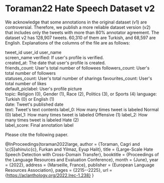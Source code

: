 # Toraman22 Hate Speech Dataset v2

We acknowledge that some annotations in the original dataset (v1) are controversial. Therefore, we publish a more reliable dataset version (v2) that includes only the tweets with more than 80% annotator agreement. The dataset v2 has 128,907 tweets. 60,310 of them are Turkish, and 68,597 are English. Explanations of the columns of the file are as follows:

tweet_id
user_id	
user_name	
screen_name
verified: If user's profile is verified.	
created_at: The date that user's profile is created.	
friends_count: User's total number of followees	
followers_count: User's total number of followers	
statuses_count: User's total number of sharings	
favourites_count: User's total number of likes	
default_piclabel: User's profile picture	
topic: Religion (0), Gender (1), Race (2), Politics (3), or Sports (4)
language: Turkish (0) or English (1)	
date: Tweet's published date	
text: Tweet's text contents
label_0: How many times tweet is labeled Normal (0)
label_1: How many times tweet is labeled Offensive (1)
label_2: How many times tweet is labeled Hate (2)	
label_score: Final annotation label

Please cite the following paper.

@InProceedings{toraman2022large,
  author    = {Toraman, Cagri  and  \c{S}ahinu\c{c}, Furkan and Yilmaz, Eyup Halit},
  title     = {Large-Scale Hate Speech Detection with Cross-Domain Transfer},
  booktitle = {Proceedings of the Language Resources and Evaluation Conference},
  month     = {June},
  year      = {2022},
  address   = {Marseille, France},
  publisher = {European Language Resources Association},
  pages     = {2215--2225},
  url       = {https://aclanthology.org/2022.lrec-1.238}
}
